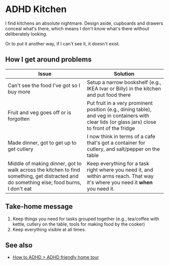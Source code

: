 # ADHD Kitchen

I find kitchens an absolute nightmare. Design aside, cupboards and drawers conceal what's there, which means I don't know what's there without deliberately looking.

Or to put it another way, if I can't see it, it doesn't exist.

## How I get around problems

| Issue | Solution |
|---|---|
| Can't see the food I've got so I buy more | Setup a narrow bookshelf (e.g., IKEA Ivar or Billy) in the kitchen and put food there |
| Fruit and veg goes off or is forgotten | Put fruit in a very prominent position (e.g., dining table), and veg in containers with clear lids (or glass jars) close to front of the fridge |
| Made dinner, got to get up to get cutlery | I now think in terms of a cafe that's got a container for cutlery, and salt/pepper on the table |
| Middle of making dinner, got to walk across the kitchen to find something, get distracted and do something else; food burns, I don't eat | Keep everything for a task right where you need it, and within arms reach. That way it's where you need it **when** you need it. |

## Take-home message

1. Keep things you need for tasks grouped together (e.g., tea/coffee with kettle, cutlery on the table, tools for making food by the cooker)
2. Keep everything visible at all times.

## See also

* [How to ADHD > ADHD friendly home tour](https://www.youtube.com/watch?v=posZhu_YIl0)
